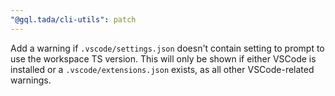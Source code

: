 ```yaml
---
"@gql.tada/cli-utils": patch
---
```


Add a warning if `.vscode/settings.json` doesn't contain setting to prompt to use the workspace TS version. This will only be shown if either VSCode is installed or a `.vscode/extensions.json` exists, as all other VSCode-related warnings.
